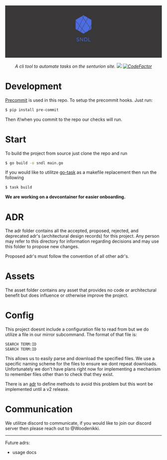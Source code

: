 ![logo](assets/twitter_header_photo_2.png)

<div style="text-align: center">
    <i>
        A cli tool to automate tasks on the senturion site.
        <img src="https://travis-ci.com/sndl-team/sndl.svg?branch=master" />
        <a href="https://www.codefactor.io/repository/github/sndl-team/sndl"><img src="https://www.codefactor.io/repository/github/sndl-team/sndl/badge" alt="CodeFactor" /></a>
    </i>
</div>


# Development

[Precommit](https://pre-commit.com/) is used in this repo. To setup the
precommit hooks. Just run:

```bash
$ pip install pre-commit
```

Then if/when you commit to the repo our checks will run.

# Start

To build the project from source just clone the repo and run

```bash
$ go build -o sndl main.go
```

If you would like to utilitze [go-task](https://taskfile.dev) as a
makefile replacement then run the following

```bash
$ task build
```

**We are working on a devcontainer for easier onboarding.**

# ADR

The adr folder contains all the accepted, proposed, rejected, and
deprecated adr's (architectural design records) for this project.
Any person may refer to this directory for information regarding
decisions and may use this folder to propose new changes.

Proposed adr's must follow the convention of all other adr's.

# Assets

The asset folder contains any asset that provides no code or
architectural benefit but does influence or otherwise improve the
project.

# Config

This project doesnt include a configuration file to read from
but we do utilize a file in our mirror subcommand. The format of that
file is:

```text
SEARCH TERM:ID
SEARCH TERM:ID
```

This allows us to easily parse and download the specified files. We use a specific
naming scheme for the files to ensure we dont repeat downloads. Unfortunately we don't
have plans right now for implementing a mechanism to remember files other than to check
that they exist.

There is an [adr](adr/009-avoid-repeat-downloads.md) to define methods to avoid this problem
but this wont be implemented until a v2 release.

# Communication

We utilitze discord to communicate, if you would like to join our discord server then please reach out
to @Woodenikki.

---

Future adrs:

- usage docs

